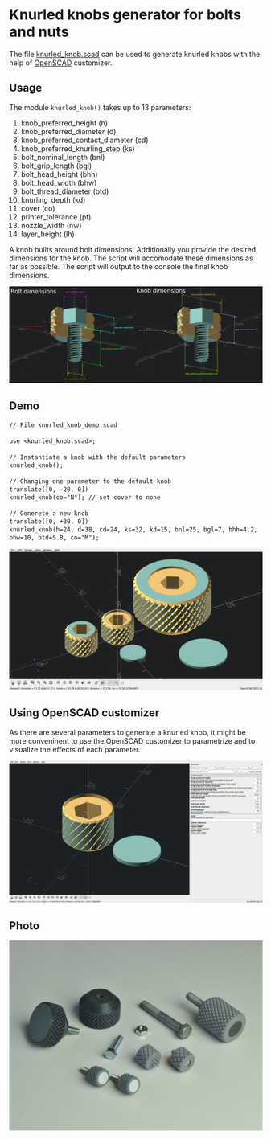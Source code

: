 # Knurled knobs generator for bolts and nuts

The file [knurled_knob.scad](knurled_knob.scad) can be used to generate knurled knobs with the help of [OpenSCAD](http://openscad.org/) customizer.

## Usage

The module `knurled_knob()` takes up to 13 parameters:

 1. knob_preferred_height (h)
 2. knob_preferred_diameter (d)
 3. knob_preferred_contact_diameter (cd)
 4. knob_preferred_knurling_step (ks)
 5. bolt_nominal_length (bnl)
 6. bolt_grip_length (bgl)
 7. bolt_head_height (bhh)
 8. bolt_head_width (bhw)
 9. bolt_thread_diameter (btd)
10. knurling_depth (kd)
10. cover (co)
11. printer_tolerance (pt)
12. nozzle_width (nw)
13. layer_height (lh)

A knob builts around bolt dimensions. Additionally you provide the desired dimensions for the knob. The script will accomodate these dimensions as far as possible.
The script will output to the console the final knob dimensions.

![Knurled knobs dimensions](images/knurled_knob_dimensions.png "Knurled knobs dimensions")

## Demo

```sacd
// File knurled_knob_demo.scad

use <knurled_knob.scad>;

// Instantiate a knob with the default parameters
knurled_knob();

// Changing one parameter to the default knob
translate([0, -20, 0])
knurled_knob(co="N"); // set cover to none

// Generete a new knob
translate([0, +30, 0])
knurled_knob(h=24, d=38, cd=24, ks=32, kd=15, bnl=25, bgl=7, bhh=4.2, bhw=10, btd=5.8, co="M");
```

![Knurled knobs OpenSCAD rendering](images/knurled_knob_demo_code_rendering.png "Knurled knobs OpenSCAD rendering")

## Using OpenSCAD customizer

As there are several parameters to generate a knurled knob, it might be more conveninent to use the OpenSCAD customizer to parametrize and to visualize the effects of each parameter.

![Knurled knob customizer demo](images/knurled_knob_customizer_animation.gif "Knurled knob customizer demo")

## Photo

![Examples of 3D printed knurled knobs](images/knurled_knob_generator_3d_prints_photo.jpg "Examples of 3D printed knurled knobs")
